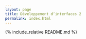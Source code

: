 ```yaml
---
layout: page
title: Développement d’interfaces 2
permalink: index.html
---
```


{% include_relative README.md %}